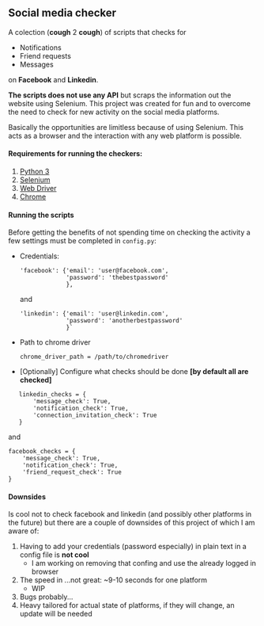 ## Social media checker

A colection (__cough__ 2 __cough__) of scripts that checks for 
 * Notifications
 * Friend requests
 * Messages

on **Facebook** and **Linkedin**.

**The scripts does not use any API** but scraps the information out the website using Selenium. This project was created for fun and to overcome the need to check for new activity on the social media platforms. 

Basically the opportunities are limitless because of using Selenium. This acts as a browser and the interaction with any web platform is possible. 

#### Requirements for running the checkers:
 1. [Python 3](https://www.python.org/download/releases/3.0/)
 2. [Selenium](https://selenium-python.readthedocs.io/)
 3. [Web Driver](https://www.seleniumhq.org/projects/webdriver/)
 4. [Chrome](https://www.google.com/chrome/)
 

#### Running the scripts
Before getting the benefits of not spending time on checking the activity a few settings must be completed in `config.py`:

* Credentials:
    ```
    'facebook': {'email': 'user@facebook.com',
                 'password': 'thebestpassword'
                 }, 
    ```
    and 
    ```
    'linkedin': {'email': 'user@linkedin.com',
                 'password': 'anotherbestpassword'
                 }`
    ```
* Path to chrome driver
    ```
    chrome_driver_path = /path/to/chromedriver
    ```

* [Optionally] Configure what checks should be done __[by default all are checked]__
 ```
    linkedin_checks = {
        'message_check': True,
        'notification_check': True,
        'connection_invitation_check': True
    }
```
and 
```
facebook_checks = {
    'message_check': True,
    'notification_check': True,
    'friend_request_check': True
}
```

#### Downsides
Is cool not to check facebook and linkedin (and possibly other platforms in the future) but there are a couple of downsides of this project of which I am aware of:
1. Having to add your credentials (password especially) in plain text in a config file is **not cool**
      * I am working on removing that confing and use the already logged in browser
2. The speed in ...not great: ~9-10 seconds for one platform
      * WIP
3. Bugs probably...
4. Heavy tailored for actual state of platforms, if they will change, an update will be needed
        
